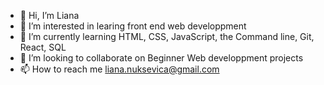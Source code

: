 - 👋 Hi, I’m Liana
- 👀 I’m interested in learing front end web developpment
- 🌱 I’m currently learning HTML, CSS, JavaScript, the Command line, Git, React, SQL
- 💞️ I’m looking to collaborate on Beginner Web developpment projects
- 📫 How to reach me liana.nuksevica@gmail.com

<!---
LianaNN/LianaNN is a ✨ special ✨ repository because its `README.md` (this file) appears on your GitHub profile.
You can click the Preview link to take a look at your changes.
--->
